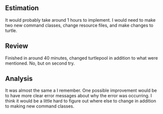 ## Estimation
It would probably take around 1 hours to implement. I would need to make two new command classes, change resource files, and make changes to turtle.

## Review
Finished in around 40 minutes, changed turtlepool in addition to what were mentioned. No, but on second try.

## Analysis
It was almost the same a I remember. One possible improvement would be to have more clear error messages about why the error was occurring. I think it would be a little hard to figure out where else to change in addition to making new command classes.